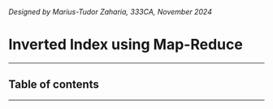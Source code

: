 *Designed by Marius-Tudor Zaharia, 333CA, November 2024*

# Inverted Index using Map-Reduce

---

## Table of contents


---
